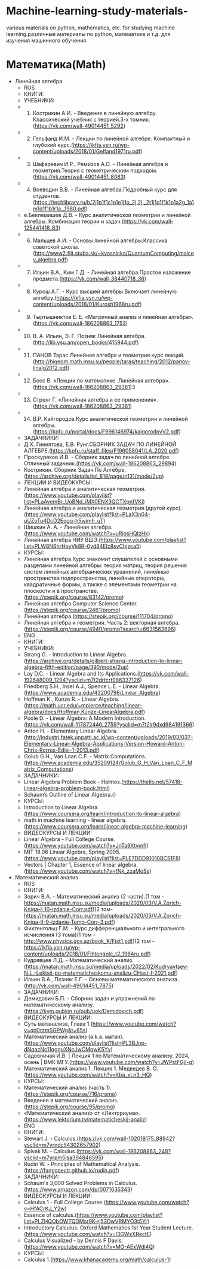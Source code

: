 # Machine-learning-study-materials-
various materials on python, mathematics, etc. for studying machine learning.различные материалы по python, математике и т.д. для изучения машинного обучения
# Математика(Math)
  * Линейная алгебра
    * RUS
    * КНИГИ:
    * УЧЕБНИКИ:
    * 1. Кострикин А.И. - Введение в линейную алгебру. Классический учебник с теорией.3-х томник.(https://vk.com/wall-49014451_5292)
    * 2. Гельфанд И.М. - Лекции по линейной алгебре. Компактный и глубокий курс.(https://ikfia.ysn.ru/wp-content/uploads/2018/01/Gelfand1971ru.pdf)
    * 3. Шафаревич И.Р., Ремизов А.О. - Линейная алгебра и геометрия.Теория с геометрическим подходом.(https://vk.com/wall-49014451_8063)
    * 4. Воеводин В.В. - Линейная алгебра.Подробный курс для студентов.(https://techlibrary.ru/b/2j1p1f1c1p1e1j1o_2j.2j._2t1j1o1f1k1o1a2g_1a1m1d1f1b1r1a._1980.pdf)
    *  e.Беклемишев Д.В. - Курс аналитической геометрии и линейной алгебры. Комбинация теории и задач.(https://vk.com/wall-125441418_83)
    * 6. Мальцев А.И. - Основы линейной алгебры.Классика советской школы.(http://www2.fiit.stuba.sk/~kvasnicka/QuantumComputing/malcev_algebra.pdf)
    * 7. Ильин В.А., Ким Г.Д. - Линейная алгебра.Простое изложение предмета.(https://vk.com/wall-38440718_36)
    * 8. Курош А.Г. - Курс высшей алгебры.Включает линейную алгебру.(https://ikfia.ysn.ru/wp-content/uploads/2018/01/Kurosh1968ru.pdf)
    * 9. Тыртышниктов Е. Е. «Матричный анализ и линейная алгебра».(https://vk.com/wall-186208863_1753)
    * 10. В. А. Ильин, Э. Г. Позняк Линейная алгебра.(http://lib.ysu.am/open_books/415944.pdf)
    * 11. ПАНОВ Тарас.Линейная алгебра и геометрия курс лекций.(http://higeom.math.msu.su/people/taras/teaching/2012/panov-linalg2012.pdf)
    * 12. Босс В. «Лекции по математике. Линейная алгебра».(https://vk.com/wall-186208863_29381)3
    * 13. Стренг Г. «Линейная алгебра и ее применения».(https://vk.com/wall-186208863_29381)
    * 14. В.Р. Кайгородов.Курс аналитической геометрии и линейной алгебры.(https://kpfu.ru/portal/docs/F996146974/kaigorodovV2.pdf)
    * ЗАДАЧНИКИ:
    * Д.Х. Гиниятова, Е.В. Рунг.СБОРНИК ЗАДАЧ ПО ЛИНЕЙНОЙ АЛГЕБРЕ.(https://kpfu.ru/staff_files/F196058041/LA_2020.pdf)
    * Проскуряков И.В. - Сборник задач по линейной алгебре. Отличный задачник.(https://vk.com/wall-186208863_29894)
    * Кострикин. Сборник Задач По Алгебре.(https://archive.org/details/tol_818/page/n131/mode/2up)
    * ЛЕКЦИИ И ВИДЕОКУРСЫ:
    * Линейная алгебра и аналитическая геометрия.(https://www.youtube.com/playlist?list=PLaAvemBr_UoBNd_iMX0ENX3QCTXpnfVKi)
    * Линейная алгебра и аналитическая геометрия.(другой курс).(https://www.youtube.com/playlist?list=PLaX3n04-uUZoTu4DcD2Eqgq-h5wimh_uT)
    * Шишкин А. А. - Линейная алгебра.(https://www.youtube.com/watch?v=uRjosHQIzHk)
    * Линейная алгебра НИУ ВШЭ.(https://www.youtube.com/playlist?list=PLW8NShrHoyVk8R-0yd84EIz8svChjzca5)
    * КУРСЫ:
    * Линейная алгебра.Курс знакомит слушателей с основными разделами линейной алгебры: теория матриц, теория решения систем линейных алгебраических уравнений, линейные пространства подпространства, линейные операторы, квадратичные формы, а также с элементами геометрии на плоскости и в пространстве.(https://stepik.org/course/83142/promo)
    * Линейная алгебра.Computer Science Center.(https://stepik.org/course/2461/promo)
    * Линейная алгебра.(https://stepik.org/course/111704/promo)
    * Линейная алгебра и геометрия. Часть 2: векторная алгебра.(https://stepik.org/course/4940/promo?search=6631563696)
    * ENG
    * КНИГИ:
    * УЧЕБНИКИ:
    * Strang G. - Introduction to Linear Algebra.(https://archive.org/details/gilbert-strang-introduction-to-linear-algebra-fifth-edition/page/390/mode/2up)
    * Lay D.C. - Linear Algebra and Its Applications.(https://vk.com/wall-192648009_1294?ysclid=m7t2drtcrt986337126)
    * Friedberg S.H., Insel A.J., Spence L.E. - Linear Algebra.(https://www.academia.edu/43200796/Linear_Algebra)
    * Hoffman K., Kunze R. - Linear Algebra.(https://math.ucr.edu/~mpierce/teaching/linear-algebra/docs/Hoffman,Kunze-LinearAlgebra.pdf)
    * Poole D. - Linear Algebra: A Modern Introduction.(https://vk.com/wall-117872446_2759?ysclid=m7t2lr9dxd984191366)
    * Anton H. - Elementary Linear Algebra.(http://industri.fatek.unpatti.ac.id/wp-content/uploads/2019/03/037-Elementary-Linear-Algebra-Applications-Version-Howard-Anton-Chris-Rorres-Edisi-1-2013.pdf)
    * Golub G.H., Van Loan C.F. - Matrix Computations.(https://www.academia.edu/35209124/Golub_G_H_Van_Loan_C_F_Matrix_Computations)
    * ЗАДАЧНИКИ:
    * Linear Algebra Problem Book - Halmos.(https://thelib.net/57418-linear-algebra-problem-book.html)
    * Schaum’s Outline of Linear Algebra.()
    * КУРСЫ:
    * Introduction to Linear Algebra.(https://www.coursera.org/learn/introduction-to-linear-algebra)
    * math in machine learning - linear algebra.(https://www.coursera.org/learn/linear-algebra-machine-learning)
    * ВИДЕОКУРСЫ И ЛЕКЦИИ:
    * Linear Algebra - Full College Course.(https://www.youtube.com/watch?v=JnTa9XtvmfI)
    * MIT 18.06 Linear Algebra, Spring 2005.(https://www.youtube.com/playlist?list=PLE7DDD91010BC51F8)
    * Vectors | Chapter 1, Essence of linear algebra.(https://www.youtube.com/watch?v=fNk_zzaMoSs)
  * Математический анализ
    * RUS
    * КНИГИ:
    * Зорич В.А. - Математический анализ (2 части).(1 том - https://matan.math.msu.su/media/uploads/2020/03/V.A.Zorich-Kniga-I-10-izdanie-Corr.pdf)(2 том-https://matan.math.msu.su/media/uploads/2020/03/V.A.Zorich-Kniga-II-9-izdanie-Temp-Corr-3.pdf)
    * Фихтенгольц Г.М. - Курс дифференциального и интегрального исчисления (3 тома)(1 том - http://www.physics.gov.az/book_K/Fixt1.pdf)(2 том -https://ikfia.ysn.ru/wp-content/uploads/2018/01/Fihtengolc_t2_1964ru.pdf)
    * Кудрявцев Л.Д. - Математический анализ.(https://matan.math.msu.su/media/uploads/2022/02/Kudryavtsev-N.L.-Lektsii-po-matematicheskomu-analizu-CHast-I-2021.pdf)
    * Ильин В.А., Позняк Е.Г. - Основы математического анализа.(http://vk.com/wall-49014451_7875)
    * ЗАДАЧНИКИ:
    * Демидович Б.П. - Сборник задач и упражнений по математическому анализу.(https://kvm.gubkin.ru/pub/uok/Demidovich.pdf)
    * ВИДЕОКУРСЫ И ЛЕКЦИИ:
    * Суть матанализа, Глава 1.(https://www.youtube.com/watch?v=qd0rzmSGPWg&t=65s)
    * Математический анализ (a.k.a. матан).(https://www.youtube.com/playlist?list=PL3BJnp-dNqazNc11qgguXNcJwCMqwK5Yv)
    * Садовничая И.В. | Лекция 1 по Математическому анализу, 2024, осень | ВМК МГУ.(https://www.youtube.com/watch?v=JWPstFGjI-g)
    * Математический анализ 1. Лекция 1. Медведев В. О.(https://www.youtube.com/watch?v=Xba_xLn3_HQ)
    * КУРСЫ:
    * Математический анализ (часть 1).(https://stepik.org/course/716/promo)
    * Введение в математический анализ.(https://stepik.org/course/95/promo)
    * «Математический анализ» от «Лекториума».(https://www.lektorium.tv/matematicheskij-analiz)
    * ENG
    * КНИГИ:
    * Stewart J. - Calculus.(https://vk.com/wall-102018175_88942?ysclid=m7yrndclt4302657902)
    * Spivak M. - Calculus.(https://vk.com/wall-186208863_248?ysclid=m7yrpm5jsa394846595)
    * Rudin W. - Principles of Mathematical Analysis.(https://fangspectr.github.io/rudin.pdf)
    * ЗАДАЧНИКИ:
    * Schaum's 3,000 Solved Problems in Calculus.(https://www.amazon.com/dp/0071635343)
    * ВИДЕОКУРСЫ И ЛЕКЦИИ:
    * Calculus 1 - Full College Course.(https://www.youtube.com/watch?v=HfACrKJ_Y2w)
    * Essence of calculus.(https://www.youtube.com/playlist?list=PLZHQObOWTQDMsr9K-rj53DwVRMYO3t5Yr)
    * Introductory Calculus: Oxford Mathematics 1st Year Student Lecture.(https://www.youtube.com/watch?v=I3GWzXRectE)
    * Calculus Visualized - by Dennis F Davis.(https://www.youtube.com/watch?v=MO-AExWdl4Q)
    * КУРСЫ:
    * Calculus 1.(https://www.khanacademy.org/math/calculus-1)
    
